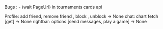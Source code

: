 Bugs :
    - (wait PageUrl) in tournaments cards api

Profile: add friend, remove friend , block , unblock -> None
chat: chart fetch [get] -> None
rightbar: options [send messages, play a game] -> None
